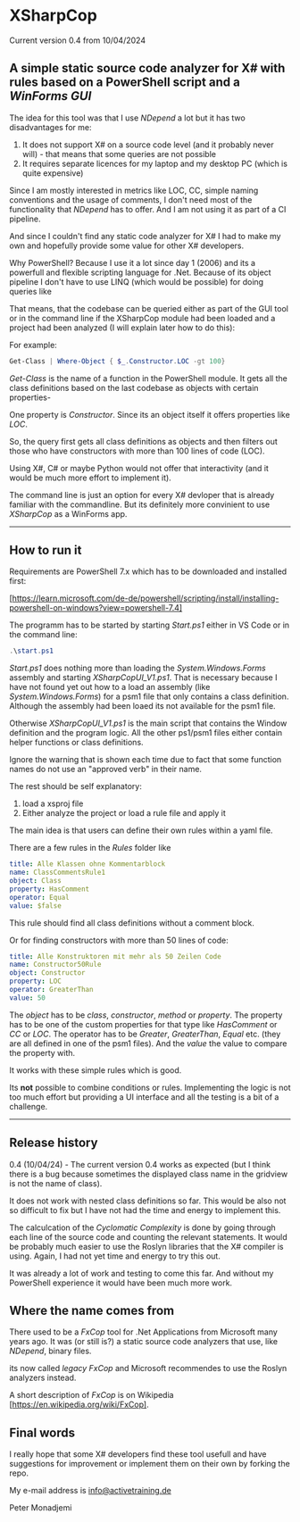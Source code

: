 # XSharpCop

Current version 0.4 from 10/04/2024

## A simple static source code analyzer for X# with rules based on a PowerShell script and a _WinForms GUI_

The idea for this tool was that I use _NDepend_ a lot but it has two disadvantages for me:

1. It does not support X# on a source code level (and it probably never will) - that means that some queries are not possible
2. It requires separate licences for my laptop and my desktop PC (which is quite expensive)

Since I am mostly interested in metrics like LOC, CC, simple naming conventions and the usage of comments, I don't need most of the functionality that _NDepend_ has to offer. And I am not using it as part of a CI pipeline.

And since I couldn't find any static code analyzer for X# I had to make my own and hopefully provide some value for other X# developers.

Why PowerShell? Because I use it a lot since day 1 (2006) and its a powerfull and flexible scripting language for .Net. Because of its object pipeline I don't have to use LINQ (which would be possible) for doing queries like

That means, that the codebase can be queried either as part of the GUI tool or in the command line if the XSharpCop module had been loaded and a project had been analyzed (I will explain later how to do this):

For example:
```PowerShell
Get-Class | Where-Object { $_.Constructor.LOC -gt 100}
```

_Get-Class_ is the name of a function in the PowerShell module. It gets all the class definitions based on the last codebase as objects with certain properties-

One property is _Constructor_. Since its an object itself it offers properties like _LOC_.

So, the query first gets all class definitions as objects and then filters out those who have constructors with more than 100 lines of code (LOC).

Using X#, C# or maybe Python would not offer that interactivity (and it would be much more effort to implement it).

The command line is just an option for every X# devloper that is already familiar with the commandline. But its definitely more convinient to use _XSharpCop_ as a WinForms app.

---
How to run it  
---

Requirements are PowerShell 7.x which has to be downloaded and installed first:

[https://learn.microsoft.com/de-de/powershell/scripting/install/installing-powershell-on-windows?view=powershell-7.4]

The programm has to be started by starting _Start.ps1_ either in VS Code or in the command line:

```PowerShell
.\start.ps1
```

_Start.ps1_ does nothing more than loading the _System.Windows.Forms_ assembly and starting _XSharpCopUI_V1.ps1_. That is necessary because I have not found yet out how to a load an assembly (like _System.Windows.Forms_) for a psm1 file that only contains a class definition. Although the assembly had been loaed its not available for the psm1 file.

Otherwise _XSharpCopUI_V1.ps1_ is the main script that contains the Window definition and the program logic. All the other ps1/psm1 files either contain helper functions or class definitions.

Ignore the warning that is shown each time due to fact that some function names do not use an "approved verb" in their name.

The rest should be self explanatory:

1. load a xsproj file
2. Either analyze the project or load a rule file and apply it

The main idea is that users can define their own rules within a yaml file.

There are a few rules in the _Rules_ folder like

```yaml
title: Alle Klassen ohne Kommentarblock
name: ClassCommentsRule1
object: Class
property: HasComment
operator: Equal
value: $false
```

This rule should find all class definitions without a comment block.

Or for finding constructors with more than 50 lines of code:

```yaml
title: Alle Konstruktoren mit mehr als 50 Zeilen Code
name: Constructor50Rule
object: Constructor
property: LOC
operator: GreaterThan
value: 50
```

The _object_ has to be _class_, _constructor_, _method_ or _property_. The property has to be one of the custom properties for that type like _HasComment_ or _CC_ or _LOC_. The operator has to be _Greater_, _GreaterThan_, _Equal_ etc. (they are all defined in one of the psm1 files). And the _value_ the value to compare the property with.

It works with these simple rules which is good.

Its **not** possible to combine conditions or rules. Implementing the logic is not too much effort but providing a UI interface and all the testing is a bit of a challenge.

---
Release history  
---

0.4 (10/04/24) - The current version 0.4 works as expected (but I think there is a bug because sometimes the displayed class name in the gridview is not the name of class).

It does not work with nested class definitions so far. This would be also not so difficult to fix but I have not had the time and energy to implement this.

The calculcation of the _Cyclomatic Complexity_ is done by going through each line of the source code and counting the relevant statements. It would be probably much easier to use the Roslyn libraries that the X# compiler is using. Again, I had not yet time and energy to try this out.

It was already a lot of work and testing to come this far. And without my PowerShell experience it would have been much more work.

## Where the name comes from

There used to be a _FxCop_ tool for .Net Applications from Microsoft many years ago. It was (or still is?) a static source code analyzers that use, like _NDepend_, binary files. 

its now called _legacy FxCop_ and Microsoft recommendes to use the Roslyn analyzers instead.

A short description of _FxCop_ is on Wikipedia [https://en.wikipedia.org/wiki/FxCop].

## Final words

I really hope that some X# developers find these tool usefull and have suggestions for improvement or implement them on their own by forking the repo.

My e-mail address is info@activetraining.de

Peter Monadjemi

